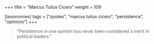 +++
title = "Marcus Tulius Cicero"
weight = 109

[taxonomies]
tags = ["quotes", "marcus tulius cicero", "persistence", "opinions"]
+++

> "Persistence in one opinion has never been considered a merit in political
> leaders."

